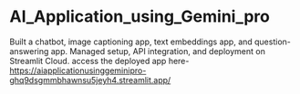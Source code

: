 # AI_Application_using_Gemini_pro
Built a chatbot, image captioning app, text embeddings app, and question-answering app. Managed setup, API integration, and deployment on Streamlit Cloud.
access the deployed app here-https://aiapplicationusinggeminipro-ghq9dsgmmbhawnsu5jeyh4.streamlit.app/
